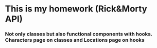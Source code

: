 # This is my homework (Rick&Morty API)

### Not only classes but also functional components with hooks. **Characters** page on classes and **Locations** page on hooks